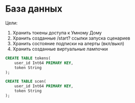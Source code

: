 # База данных

Цели:
1. Хранить токены доступа к Умному Дому
2. Хранить созданные /start? ссылки запуска сценариев
3. Хранить состояние подписки на алерты (вкл/выкл)
4. Хранить созданные виртуальные лампочки

```sql
CREATE TABLE tokens(
	user_id Int64 PRIMARY KEY,
	token String
);

CREATE TABLE scen(
	user_id Int64 PRIMARY KEY,
	token String
);
```
<!--stackedit_data:
eyJoaXN0b3J5IjpbLTcxNDEyOTYyNV19
-->